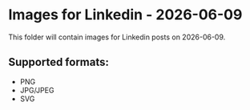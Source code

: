 # Images for Linkedin - 2026-06-09

This folder will contain images for Linkedin posts on 2026-06-09.

## Supported formats:
- PNG
- JPG/JPEG
- SVG
